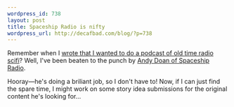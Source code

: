 ```yaml
--- 
wordpress_id: 738
layout: post
title: Spaceship Radio is nifty
wordpress_url: http://decafbad.com/blog/?p=738
---
```

Remember when I [wrote that I wanted to do a podcast of old time radio scifi][sci]?  Well, I've been beaten to the punch by [Andy Doan of Spaceship Radio][sr].  

Hooray—he's doing a briliant job, so I don't have to!  Now, if I can just find the spare time, I might work on some story idea submissions for the original content he's looking for...

<!-- tags: scifi podcasting podcasts fiction -->

[sr]: http://www.spaceshipradio.com/
[sci]: http://decafbad.com/blog/2005/07/26/a-few-quick-notes-on-podcasts
